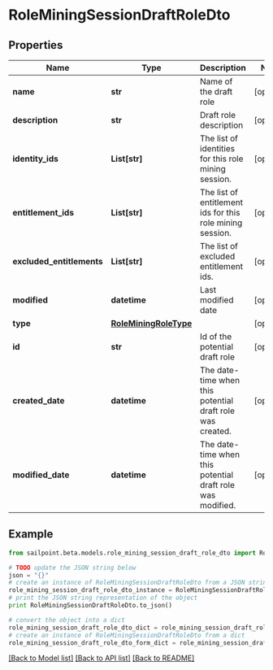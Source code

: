 # RoleMiningSessionDraftRoleDto


## Properties

Name | Type | Description | Notes
------------ | ------------- | ------------- | -------------
**name** | **str** | Name of the draft role | [optional] 
**description** | **str** | Draft role description | [optional] 
**identity_ids** | **List[str]** | The list of identities for this role mining session. | [optional] 
**entitlement_ids** | **List[str]** | The list of entitlement ids for this role mining session. | [optional] 
**excluded_entitlements** | **List[str]** | The list of excluded entitlement ids. | [optional] 
**modified** | **datetime** | Last modified date | [optional] 
**type** | [**RoleMiningRoleType**](RoleMiningRoleType.md) |  | [optional] 
**id** | **str** | Id of the potential draft role | [optional] 
**created_date** | **datetime** | The date-time when this potential draft role was created. | [optional] 
**modified_date** | **datetime** | The date-time when this potential draft role was modified. | [optional] 

## Example

```python
from sailpoint.beta.models.role_mining_session_draft_role_dto import RoleMiningSessionDraftRoleDto

# TODO update the JSON string below
json = "{}"
# create an instance of RoleMiningSessionDraftRoleDto from a JSON string
role_mining_session_draft_role_dto_instance = RoleMiningSessionDraftRoleDto.from_json(json)
# print the JSON string representation of the object
print RoleMiningSessionDraftRoleDto.to_json()

# convert the object into a dict
role_mining_session_draft_role_dto_dict = role_mining_session_draft_role_dto_instance.to_dict()
# create an instance of RoleMiningSessionDraftRoleDto from a dict
role_mining_session_draft_role_dto_form_dict = role_mining_session_draft_role_dto.from_dict(role_mining_session_draft_role_dto_dict)
```
[[Back to Model list]](../README.md#documentation-for-models) [[Back to API list]](../README.md#documentation-for-api-endpoints) [[Back to README]](../README.md)


